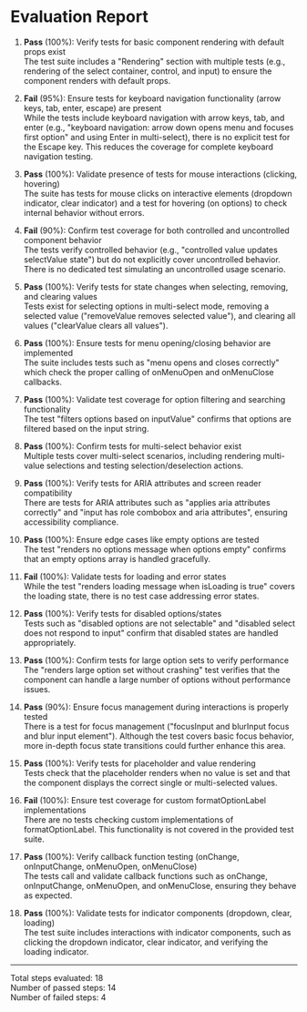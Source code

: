 # Evaluation Report

1. **Pass** (100%): Verify tests for basic component rendering with default props exist  
   The test suite includes a "Rendering" section with multiple tests (e.g., rendering of the select container, control, and input) to ensure the component renders with default props.

2. **Fail** (95%): Ensure tests for keyboard navigation functionality (arrow keys, tab, enter, escape) are present  
   While the tests include keyboard navigation with arrow keys, tab, and enter (e.g., "keyboard navigation: arrow down opens menu and focuses first option" and using Enter in multi-select), there is no explicit test for the Escape key. This reduces the coverage for complete keyboard navigation testing.

3. **Pass** (100%): Validate presence of tests for mouse interactions (clicking, hovering)  
   The suite has tests for mouse clicks on interactive elements (dropdown indicator, clear indicator) and a test for hovering (on options) to check internal behavior without errors.

4. **Fail** (90%): Confirm test coverage for both controlled and uncontrolled component behavior  
   The tests verify controlled behavior (e.g., "controlled value updates selectValue state") but do not explicitly cover uncontrolled behavior. There is no dedicated test simulating an uncontrolled usage scenario.

5. **Pass** (100%): Verify tests for state changes when selecting, removing, and clearing values  
   Tests exist for selecting options in multi-select mode, removing a selected value ("removeValue removes selected value"), and clearing all values ("clearValue clears all values").

6. **Pass** (100%): Ensure tests for menu opening/closing behavior are implemented  
   The suite includes tests such as "menu opens and closes correctly" which check the proper calling of onMenuOpen and onMenuClose callbacks.

7. **Pass** (100%): Validate test coverage for option filtering and searching functionality  
   The test "filters options based on inputValue" confirms that options are filtered based on the input string.

8. **Pass** (100%): Confirm tests for multi-select behavior exist  
   Multiple tests cover multi-select scenarios, including rendering multi-value selections and testing selection/deselection actions.

9. **Pass** (100%): Verify tests for ARIA attributes and screen reader compatibility  
   There are tests for ARIA attributes such as "applies aria attributes correctly" and "input has role combobox and aria attributes", ensuring accessibility compliance.

10. **Pass** (100%): Ensure edge cases like empty options are tested  
    The test "renders no options message when options empty" confirms that an empty options array is handled gracefully.

11. **Fail** (100%): Validate tests for loading and error states  
    While the test "renders loading message when isLoading is true" covers the loading state, there is no test case addressing error states.

12. **Pass** (100%): Verify tests for disabled options/states  
    Tests such as "disabled options are not selectable" and "disabled select does not respond to input" confirm that disabled states are handled appropriately.

13. **Pass** (100%): Confirm tests for large option sets to verify performance  
    The "renders large option set without crashing" test verifies that the component can handle a large number of options without performance issues.

14. **Pass** (90%): Ensure focus management during interactions is properly tested  
    There is a test for focus management ("focusInput and blurInput focus and blur input element"). Although the test covers basic focus behavior, more in-depth focus state transitions could further enhance this area.

15. **Pass** (100%): Verify tests for placeholder and value rendering  
    Tests check that the placeholder renders when no value is set and that the component displays the correct single or multi-selected values.

16. **Fail** (100%): Ensure test coverage for custom formatOptionLabel implementations  
    There are no tests checking custom implementations of formatOptionLabel. This functionality is not covered in the provided test suite.

17. **Pass** (100%): Verify callback function testing (onChange, onInputChange, onMenuOpen, onMenuClose)  
    The tests call and validate callback functions such as onChange, onInputChange, onMenuOpen, and onMenuClose, ensuring they behave as expected.

18. **Pass** (100%): Validate tests for indicator components (dropdown, clear, loading)  
    The test suite includes interactions with indicator components, such as clicking the dropdown indicator, clear indicator, and verifying the loading indicator.

---

Total steps evaluated: 18  
Number of passed steps: 14  
Number of failed steps: 4